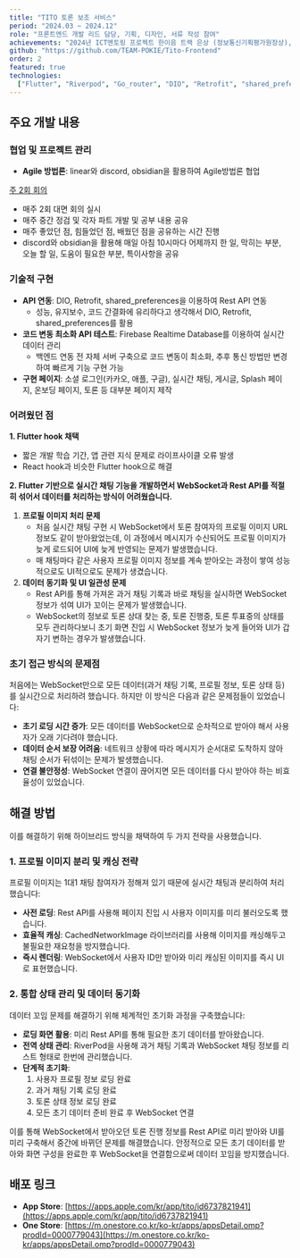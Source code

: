 ```yaml
---
title: "TITO 토론 보조 서비스"
period: "2024.03 ~ 2024.12"
role: "프론트엔드 개발 리드 담당, 기획, 디자인, 서류 작성 참여"
achievements: "2024년 ICT멘토링 프로젝트 한이음 트랙 은상 (정보통신기획평가원장상), Apple Store, One Store 출시"
github: "https://github.com/TEAM-POKIE/Tito-Frontend"
order: 2
featured: true
technologies:
  ["Flutter", "Riverpod", "Go_router", "DIO", "Retrofit", "shared_preferences"]
---
```


## 주요 개발 내용

### 협업 및 프로젝트 관리

- **Agile 방법론**: linear와 discord, obsidian을 활용하여 Agile방법론 협업

[주 2회 회의](/Tito1.png)

- 매주 2회 대면 회의 실시
- 매주 중간 정검 및 각자 파트 개발 및 공부 내용 공유
- 매주 좋았던 점, 힘들었던 점, 배웠던 점을 공유하는 시간 진행
- discord와 obsidian을 활용해 매일 아침 10시마다 어제까지 한 일, 막히는 부분, 오늘 할 일, 도움이 필요한 부분, 특이사항을 공유

### 기술적 구현

- **API 연동**: DIO, Retrofit, shared_preferences을 이용하여 Rest API 연동
  - 성능, 유지보수, 코드 간결화에 유리하다고 생각해서 DIO, Retrofit, shared_preferences를 활용
- **코드 변동 최소화 API 테스트**: Firebase Realtime Database를 이용하여 실시간 데이터 관리
  - 백엔드 연동 전 자체 서버 구축으로 코드 변동이 최소화, 추후 통신 방법만 변경하여 빠르게 기능 구현 가능
- **구현 페이지**: 소셜 로그인(카카오, 애플, 구글), 실시간 채팅, 게시글, Splash 페이지, 온보딩 페이지, 토론 등 대부분 페이지 제작

### 어려웠던 점

**1. Flutter hook 채택**

- 짧은 개발 학습 기간, 앱 관련 지식 문제로 라이프사이클 오류 발생
- React hook과 비슷한 Flutter hook으로 해결

**2. Flutter 기반으로 실시간 채팅 기능을 개발하면서 WebSocket과 Rest API를 적절히 섞어서 데이터를 처리하는 방식이 어려웠습니다.**

1. **프로필 이미지 처리 문제**
   - 처음 실시간 채팅 구현 시 WebSocket에서 토론 참여자의 프로필 이미지 URL 정보도 같이 받아왔었는데, 이 과정에서 메시지가 수신되어도 프로필 이미지가 늦게 로드되어 UI에 늦게 반영되는 문제가 발생했습니다.
   - 매 채팅마다 같은 사용자 프로필 이미지 정보를 계속 받아오는 과정이 쌓여 성능적으로도 UI적으로도 문제가 생겼습니다.
2. **데이터 동기화 및 UI 일관성 문제**
   - Rest API를 통해 가져온 과거 채팅 기록과 바로 채팅을 실시하면 WebSocket 정보가 섞여 UI가 꼬이는 문제가 발생했습니다.
   - WebSocket의 정보로 토론 상대 찾는 중, 토론 진행중, 토론 투표중의 상태를 모두 관리하다보니 초기 화면 진입 시 WebSocket 정보가 늦게 들어와 UI가 갑자기 변하는 경우가 발생했습니다.

### 초기 접근 방식의 문제점

처음에는 WebSocket만으로 모든 데이터(과거 채팅 기록, 프로필 정보, 토론 상태 등)를 실시간으로 처리하려 했습니다. 하지만 이 방식은 다음과 같은 문제점들이 있었습니다:

- **초기 로딩 시간 증가**: 모든 데이터를 WebSocket으로 순차적으로 받아야 해서 사용자가 오래 기다려야 했습니다.
- **데이터 순서 보장 어려움**: 네트워크 상황에 따라 메시지가 순서대로 도착하지 않아 채팅 순서가 뒤섞이는 문제가 발생했습니다.
- **연결 불안정성**: WebSocket 연결이 끊어지면 모든 데이터를 다시 받아야 하는 비효율성이 있었습니다.

## 해결 방법

이를 해결하기 위해 하이브리드 방식을 채택하여 두 가지 전략을 사용했습니다.

### 1. 프로필 이미지 분리 및 캐싱 전략

프로필 이미지는 1대1 채팅 참여자가 정해져 있기 때문에 실시간 채팅과 분리하여 처리했습니다:

- **사전 로딩**: Rest API를 사용해 페이지 진입 시 사용자 이미지를 미리 불러오도록 했습니다.
- **효율적 캐싱**: CachedNetworkImage 라이브러리를 사용해 이미지를 캐싱해두고 불필요한 재요청을 방지했습니다.
- **즉시 렌더링**: WebSocket에서 사용자 ID만 받아와 미리 캐싱된 이미지를 즉시 UI로 표현했습니다.

### 2. 통합 상태 관리 및 데이터 동기화

데이터 꼬임 문제를 해결하기 위해 체계적인 초기화 과정을 구축했습니다:

- **로딩 화면 활용**: 미리 Rest API를 통해 필요한 초기 데이터를 받아왔습니다.
- **전역 상태 관리**: RiverPod을 사용해 과거 채팅 기록과 WebSocket 채팅 정보를 리스트 형태로 한번에 관리했습니다.
- **단계적 초기화**:
  1. 사용자 프로필 정보 로딩 완료
  2. 과거 채팅 기록 로딩 완료
  3. 토론 상태 정보 로딩 완료
  4. 모든 초기 데이터 준비 완료 후 WebSocket 연결

이를 통해 WebSocket에서 받아오던 토론 진행 정보를 Rest API로 미리 받아와 UI를 미리 구축해서 중간에 바뀌던 문제를 해결했습니다. 안정적으로 모든 초기 데이터를 받아와 화면 구성을 완료한 후 WebSocket을 연결함으로써 데이터 꼬임을 방지했습니다.

## 배포 링크

- **App Store**: [https://apps.apple.com/kr/app/tito/id6737821941](https://apps.apple.com/kr/app/tito/id6737821941)
- **One Store**: [https://m.onestore.co.kr/ko-kr/apps/appsDetail.omp?prodId=0000779043](https://m.onestore.co.kr/ko-kr/apps/appsDetail.omp?prodId=0000779043)
